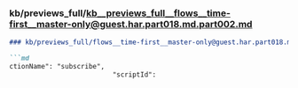 ### kb/previews_full/kb__previews_full__flows__time-first__master-only@guest.har.part018.md.part002.md

```md
### kb/previews_full/flows__time-first__master-only@guest.har.part018.md (part 002)

```md
ctionName": "subscribe",
                          "scriptId": 
```

```

```
